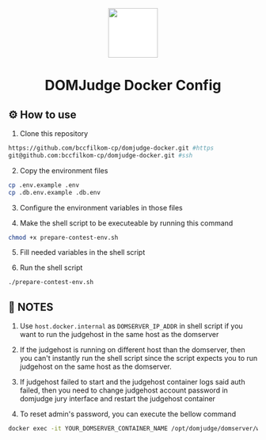 <div align="center">
<img src="https://www.domjudge.org/DOMjudgelogo.svg" width="100px" style="background-color:white;">
<h1>DOMJudge Docker Config</h1>
</div>

## ⚙️ How to use

1. Clone this repository
```zsh
https://github.com/bccfilkom-cp/domjudge-docker.git #https
git@github.com:bccfilkom-cp/domjudge-docker.git #ssh
```

2. Copy the environment files
```zsh
cp .env.example .env
cp .db.env.example .db.env  
```

3. Configure the environment variables in those files

4. Make the shell script to be executeable by running this command

```zsh
chmod +x prepare-contest-env.sh
```

5. Fill needed variables in the shell script

6. Run the shell script
```zsh
./prepare-contest-env.sh
```

## 📝 NOTES
1. Use ```host.docker.internal``` as ```DOMSERVER_IP_ADDR``` in shell script if you want to run the judgehost in the same host as the domserver

2. If the judgehost is running on different host than the domserver, then you can't instantly run the shell script since the script expects you to run judgehost on the same host as the domserver.

3. If judgehost failed to start and the judgehost container logs said auth failed, then you need to change judgehost account password in domjudge jury interface and restart the judgehost container

4. To reset admin's password, you can execute the bellow command
```zsh
docker exec -it YOUR_DOMSERVER_CONTAINER_NAME /opt/domjudge/domserver/webapp/bin/console domjudge:reset-user-password admin
```

